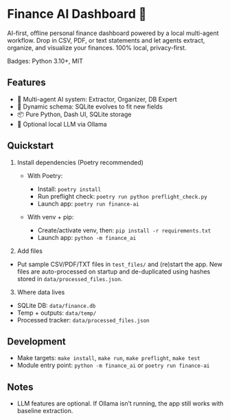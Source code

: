 # Finance AI Dashboard 🤖

AI-first, offline personal finance dashboard powered by a local multi-agent workflow. Drop in CSV, PDF, or text statements and let agents extract, organize, and visualize your finances. 100% local, privacy-first.

Badges: Python 3.10+, MIT

## Features

- 🤖 Multi-agent AI system: Extractor, Organizer, DB Expert
- 🔄 Dynamic schema: SQLite evolves to fit new fields
- 📦 Pure Python, Dash UI, SQLite storage
- 🧠 Optional local LLM via Ollama

## Quickstart

1) Install dependencies (Poetry recommended)

	 - With Poetry:
		 - Install: `poetry install`
		 - Run preflight check: `poetry run python preflight_check.py`
		 - Launch app: `poetry run finance-ai`

	 - With venv + pip:
		 - Create/activate venv, then: `pip install -r requirements.txt`
		 - Launch app: `python -m finance_ai`

2) Add files

- Put sample CSV/PDF/TXT files in `test_files/` and (re)start the app. New files are auto-processed on startup and de-duplicated using hashes stored in `data/processed_files.json`.

3) Where data lives

- SQLite DB: `data/finance.db`
- Temp + outputs: `data/temp/`
- Processed tracker: `data/processed_files.json`

## Development

- Make targets: `make install`, `make run`, `make preflight`, `make test`
- Module entry point: `python -m finance_ai` or `poetry run finance-ai`

## Notes

- LLM features are optional. If Ollama isn’t running, the app still works with baseline extraction.

